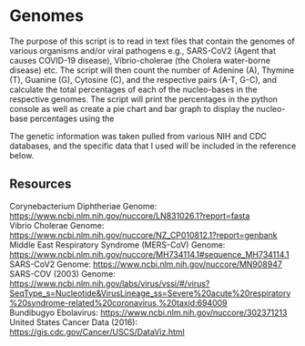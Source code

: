 # Genomes

The purpose of this script is to read in text files that contain the genomes of various organisms and/or viral pathogens e.g., SARS-CoV2 (Agent that causes COVID-19 disease), 
Vibrio-cholerae (the Cholera water-borne disease) etc. The script will then count the number of Adenine (A), Thymine (T), Guanine (G), Cytosine (C), and the respective pairs (A-T, G-C), and calculate the total percentages of each of the nucleo-bases in the respective genomes. The script will print the percentages in the python console as well as create a pie chart and bar graph to display the nucleo-base percentages using the 

The genetic information was taken pulled from various NIH and CDC databases, and the specific data that I used will be included in the reference below.








## Resources
Corynebacterium Diphtheriae Genome: https://www.ncbi.nlm.nih.gov/nuccore/LN831026.1?report=fasta <br>
Vibrio Cholerae Genome: https://www.ncbi.nlm.nih.gov/nuccore/NZ_CP010812.1?report=genbank <br>
Middle East Respiratory Syndrome (MERS-CoV) Genome: https://www.ncbi.nlm.nih.gov/nuccore/MH734114.1#sequence_MH734114.1 <br>
SARS-CoV2 Genome: https://www.ncbi.nlm.nih.gov/nuccore/MN908947 <br> 
SARS-COV (2003) Genome: https://www.ncbi.nlm.nih.gov/labs/virus/vssi/#/virus?SeqType_s=Nucleotide&VirusLineage_ss=Severe%20acute%20respiratory%20syndrome-related%20coronavirus,%20taxid:694009 <br>
Bundibugyo Ebolavirus: https://www.ncbi.nlm.nih.gov/nuccore/302371213 <br>
United States Cancer Data (2016): https://gis.cdc.gov/Cancer/USCS/DataViz.html
